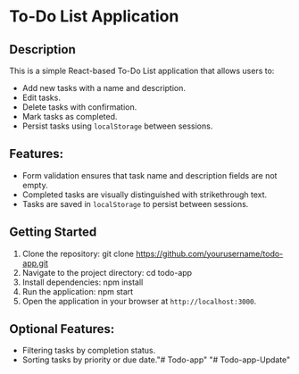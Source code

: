 # To-Do List Application

## Description
This is a simple React-based To-Do List application that allows users to:
- Add new tasks with a name and description.
- Edit tasks.
- Delete tasks with confirmation.
- Mark tasks as completed.
- Persist tasks using `localStorage` between sessions.

## Features:
- Form validation ensures that task name and description fields are not empty.
- Completed tasks are visually distinguished with strikethrough text.
- Tasks are saved in `localStorage` to persist between sessions.

## Getting Started
1. Clone the repository:
git clone https://github.com/yourusername/todo-app.git
2. Navigate to the project directory:
cd todo-app
3. Install dependencies:
npm install
4. Run the application:
npm start
5. Open the application in your browser at `http://localhost:3000`.

## Optional Features:
- Filtering tasks by completion status.
- Sorting tasks by priority or due date."# Todo-app" 
"# Todo-app-Update" 
